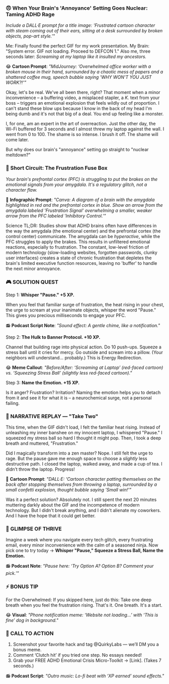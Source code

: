 ### **😠 When Your Brain's 'Annoyance' Setting Goes Nuclear: Taming ADHD Rage**

*Include a DALL·E prompt for a title image: 'Frustrated cartoon character with steam coming out of their ears, sitting at a desk surrounded by broken objects, pop-art style.'"*

Me: Finally found the perfect GIF for my work presentation.
My Brain: "System error. GIF not loading. Proceed to DEFCON 1."
Also me, three seconds later: *Screaming at my laptop like it insulted my ancestors.*

😂 **Cartoon Prompt**: *"MidJourney: ‘Overwhelmed office worker with a broken mouse in their hand, surrounded by a chaotic mess of papers and a shattered coffee mug, speech bubble saying 'WHY WON'T YOU JUST WORK?!'”*

Okay, let's be real. We've all been there, right? That moment when a minor inconvenience – a buffering video, a misplaced stapler, a *K.* text from your boss – triggers an emotional explosion that feels wildly out of proportion. I can't stand these blow ups because I know in the back of my head I'm being dumb and it's not that big of a deal. You end up feeling like a monster.

I, for one, am an expert in the art of overreaction. Just the other day, the Wi-Fi buffered for 3 seconds and I almost threw my laptop against the wall. I went from 0 to 100. The shame is so intense. I brush it off. The shame will come later.

But why does our brain's "annoyance" setting go straight to "nuclear meltdown?"

### 🧠 Short Circuit: The Frustration Fuse Box

*Your brain's prefrontal cortex (PFC) is struggling to put the brakes on the emotional signals from your amygdala. It's a regulatory glitch, not a character flaw.*

🎨 **Infographic Prompt**: *"Canva: A diagram of a brain with the amygdala highlighted in red and the prefrontal cortex in blue. Show an arrow from the amygdala labeled 'Frustration Signal' overwhelming a smaller, weaker arrow from the PFC labeled 'Inhibitory Control.'"*

Science TL;DR: Studies show that ADHD brains often have differences in the way the amygdala (the emotional center) and the prefrontal cortex (the control center) communicate. The amygdala can be *hyperactive*, while the PFC struggles to apply the brakes. This results in unfiltered emotional reactions, especially to frustration. The constant, low-level friction of modern technology (slow-loading websites, forgotten passwords, clunky user interfaces) creates a state of chronic frustration that depletes the brain's limited executive function resources, leaving no 'buffer' to handle the next minor annoyance.

### 🎮 SOLUTION QUEST

Step 1: **Whisper "Pause." +5 XP.**

When you feel that familiar surge of frustration, the heat rising in your chest, the urge to scream at your inanimate objects, whisper the word "Pause." This gives you precious milliseconds to engage your PFC.

📻 **Podcast Script Note**: *"Sound effect: A gentle chime, like a notification."*

Step 2: **The Hulk to Banner Protocol. +10 XP.**

Channel that building rage into physical action. Do 10 push-ups. Squeeze a stress ball until it cries for mercy. Go outside and scream into a pillow. (Your neighbors will understand... probably.) This is Energy Redirection.

😂 **Meme Callout**: *"Before/After: ‘Screaming at Laptop’ (red-faced cartoon) vs. ‘Squeezing Stress Ball’ (slightly less red-faced cartoon)."*

Step 3: **Name the Emotion. +15 XP.**

Is it anger? Frustration? Irritation? Naming the emotion helps you to detach from it and see it for what it is – a neurochemical surge, not a personal failing.

### 🔄 NARRATIVE REPLAY — "Take Two"

This time, when the GIF didn't load, I felt the familiar heat rising. Instead of unleashing my inner banshee on my innocent laptop, I whispered "Pause." I squeezed my stress ball so hard I thought it might pop. Then, I took a deep breath and muttered, "Frustration."

Did I magically transform into a zen master? Nope. I still felt the urge to rage. But the pause gave me enough space to choose a *slightly* less destructive path. I closed the laptop, walked away, and made a cup of tea. I didn’t throw the laptop. Progress!

🎨 **Cartoon Prompt**: *"DALL·E: ‘Cartoon character patting themselves on the back after stopping themselves from throwing a laptop, surrounded by a small confetti explosion, thought bubble saying 'Small win!'”*

Was it a perfect solution? Absolutely not. I still spent the next 20 minutes muttering darkly about the GIF and the incompetence of modern technology. But I didn't break anything, and I didn't alienate my coworkers. And I have the hope that it could get better.

### 🌟 GLIMPSE OF THRIVE

Imagine a week where you navigate every tech glitch, every frustrating email, every minor inconvenience with the calm of a seasoned ninja. Now pick one to try today → **Whisper "Pause," Squeeze a Stress Ball, Name the Emotion.**

📻 **Podcast Note**: *"Pause here: ‘Try Option A? Option B? Comment your pick.’"*

### ⚡ BONUS TIP

For the Overwhelmed: If you skipped here, just do this: Take one deep breath when you feel the frustration rising. That's it. One breath. It's a start.

😂 **Visual**: *"Phone notification meme: ‘Website not loading…’ with ‘This is fine’ dog in background."*

### 📢 CALL TO ACTION

1.  Screenshot your favorite hack and tag @QuirkyLabs — we’ll DM you a bonus meme.
2.  Comment ‘Clutch hit’ if you tried one step. No essays needed!
3.  Grab your FREE ADHD Emotional Crisis Micro-Toolkit → \[Link]. (Takes 7 seconds.)

📻 **Podcast Script**: *"Outro music: Lo-fi beat with ‘XP earned’ sound effects."*